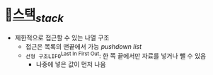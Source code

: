 # 📌[스택](https://ko.wikipedia.org/wiki/%EC%8A%A4%ED%83%9D)<sub><i>stack</i></sub>
* 제한적으로 접근할 수 있는 나열 구조
  * 접근은 목록의 맨끝에서 가능 <i>pushdown list</i>
  * ```선형 구조LIFO```<sup>Last In First Out</sup>: 한 쪽 끝에서만 자료를 넣거나 뺄 수 있음
    * 나중에 넣은 값이 먼저 나옴
